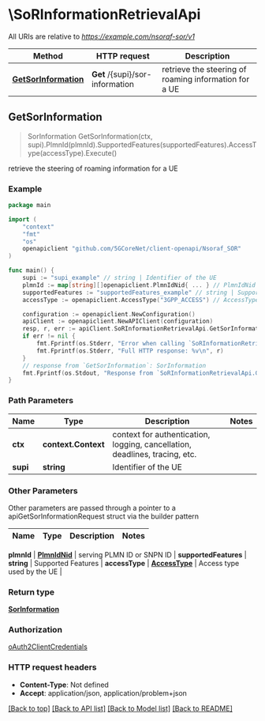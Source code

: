 # \SoRInformationRetrievalApi

All URIs are relative to *https://example.com/nsoraf-sor/v1*

Method | HTTP request | Description
------------- | ------------- | -------------
[**GetSorInformation**](SoRInformationRetrievalApi.md#GetSorInformation) | **Get** /{supi}/sor-information | retrieve the steering of roaming information for a UE



## GetSorInformation

> SorInformation GetSorInformation(ctx, supi).PlmnId(plmnId).SupportedFeatures(supportedFeatures).AccessType(accessType).Execute()

retrieve the steering of roaming information for a UE

### Example

```go
package main

import (
    "context"
    "fmt"
    "os"
    openapiclient "github.com/5GCoreNet/client-openapi/Nsoraf_SOR"
)

func main() {
    supi := "supi_example" // string | Identifier of the UE
    plmnId := map[string][]openapiclient.PlmnIdNid{ ... } // PlmnIdNid | serving PLMN ID or SNPN ID
    supportedFeatures := "supportedFeatures_example" // string | Supported Features (optional)
    accessType := openapiclient.AccessType("3GPP_ACCESS") // AccessType | Access type used by the UE (optional)

    configuration := openapiclient.NewConfiguration()
    apiClient := openapiclient.NewAPIClient(configuration)
    resp, r, err := apiClient.SoRInformationRetrievalApi.GetSorInformation(context.Background(), supi).PlmnId(plmnId).SupportedFeatures(supportedFeatures).AccessType(accessType).Execute()
    if err != nil {
        fmt.Fprintf(os.Stderr, "Error when calling `SoRInformationRetrievalApi.GetSorInformation``: %v\n", err)
        fmt.Fprintf(os.Stderr, "Full HTTP response: %v\n", r)
    }
    // response from `GetSorInformation`: SorInformation
    fmt.Fprintf(os.Stdout, "Response from `SoRInformationRetrievalApi.GetSorInformation`: %v\n", resp)
}
```

### Path Parameters


Name | Type | Description  | Notes
------------- | ------------- | ------------- | -------------
**ctx** | **context.Context** | context for authentication, logging, cancellation, deadlines, tracing, etc.
**supi** | **string** | Identifier of the UE | 

### Other Parameters

Other parameters are passed through a pointer to a apiGetSorInformationRequest struct via the builder pattern


Name | Type | Description  | Notes
------------- | ------------- | ------------- | -------------

 **plmnId** | [**PlmnIdNid**](PlmnIdNid.md) | serving PLMN ID or SNPN ID | 
 **supportedFeatures** | **string** | Supported Features | 
 **accessType** | [**AccessType**](AccessType.md) | Access type used by the UE | 

### Return type

[**SorInformation**](SorInformation.md)

### Authorization

[oAuth2ClientCredentials](../README.md#oAuth2ClientCredentials)

### HTTP request headers

- **Content-Type**: Not defined
- **Accept**: application/json, application/problem+json

[[Back to top]](#) [[Back to API list]](../README.md#documentation-for-api-endpoints)
[[Back to Model list]](../README.md#documentation-for-models)
[[Back to README]](../README.md)

